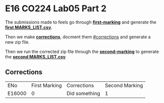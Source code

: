 # E16 CO224 Lab05 Part 2

The submissions made to feels go through **[first-marking](first-marking/)** and generate the **[first MARKS_LIST.csv](first-marking/MARKS_LIST.csv)**.

Then we make **[corrections](corrections/)**, docment them [#corrections](here) and generate a new zip file.

Then we run the corrected zip file through the **[second-marking](second-marking/)** to generate the **[second MARKS_LIST.csv](second-marking/MARKS_LIST.csv)**

## Corrections

<table>
<tr><b>
    <td>ENo</td>
    <td>First Marking</td>
    <td>Corrections</td>
    <td>Second Marking</td>
</b></tr>

<tr>
    <td>E16000</td>
    <td>0</td>
    <td>Did something</td>
    <td>1</td>
</tr>

</table>